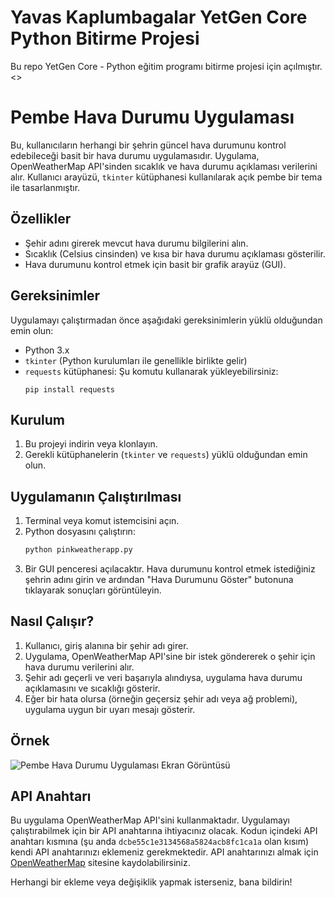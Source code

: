 # Yavas Kaplumbagalar YetGen Core Python Bitirme Projesi
Bu repo YetGen Core - Python eğitim programı bitirme projesi için açılmıştır.<>

# Pembe Hava Durumu Uygulaması

Bu, kullanıcıların herhangi bir şehrin güncel hava durumunu kontrol edebileceği basit bir hava durumu uygulamasıdır. Uygulama, OpenWeatherMap API'sinden sıcaklık ve hava durumu açıklaması verilerini alır. Kullanıcı arayüzü, `tkinter` kütüphanesi kullanılarak açık pembe bir tema ile tasarlanmıştır.

## Özellikler

- Şehir adını girerek mevcut hava durumu bilgilerini alın.
- Sıcaklık (Celsius cinsinden) ve kısa bir hava durumu açıklaması gösterilir.
- Hava durumunu kontrol etmek için basit bir grafik arayüz (GUI).

## Gereksinimler

Uygulamayı çalıştırmadan önce aşağıdaki gereksinimlerin yüklü olduğundan emin olun:

- Python 3.x
- `tkinter` (Python kurulumları ile genellikle birlikte gelir)
- `requests` kütüphanesi: Şu komutu kullanarak yükleyebilirsiniz:
  ```
  pip install requests
  ```

## Kurulum

1. Bu projeyi indirin veya klonlayın.
2. Gerekli kütüphanelerin (`tkinter` ve `requests`) yüklü olduğundan emin olun.

## Uygulamanın Çalıştırılması

1. Terminal veya komut istemcisini açın.
2. Python dosyasını çalıştırın:
   ```bash
   python pinkweatherapp.py
   ```
3. Bir GUI penceresi açılacaktır. Hava durumunu kontrol etmek istediğiniz şehrin adını girin ve ardından "Hava Durumunu Göster" butonuna tıklayarak sonuçları görüntüleyin.

## Nasıl Çalışır?

1. Kullanıcı, giriş alanına bir şehir adı girer.
2. Uygulama, OpenWeatherMap API'sine bir istek göndererek o şehir için hava durumu verilerini alır.
3. Şehir adı geçerli ve veri başarıyla alındıysa, uygulama hava durumu açıklamasını ve sıcaklığı gösterir.
4. Eğer bir hata olursa (örneğin geçersiz şehir adı veya ağ problemi), uygulama uygun bir uyarı mesajı gösterir.

## Örnek

![Pembe Hava Durumu Uygulaması Ekran Görüntüsü](screenshot-yolu.png)

## API Anahtarı

Bu uygulama OpenWeatherMap API'sini kullanmaktadır. Uygulamayı çalıştırabilmek için bir API anahtarına ihtiyacınız olacak. Kodun içindeki API anahtarı kısmına (şu anda `dcbe55c1e3134568a5824acb8fc1ca1a` olan kısım) kendi API anahtarınızı eklemeniz gerekmektedir. API anahtarınızı almak için [OpenWeatherMap](https://openweathermap.org/) sitesine kaydolabilirsiniz.

Herhangi bir ekleme veya değişiklik yapmak isterseniz, bana bildirin!
